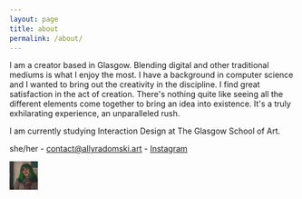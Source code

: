 ```yaml
---
layout: page
title: about
permalink: /about/
---
```


<!--Hi, my name is Ally Radomski and I'm an aspiring new media artist based in the UK. I'm studying [Interaction Design](https://www.gsa.ac.uk/study/undergraduate-degrees/interaction-design/) at The Glasgow School of Art. Pursuing art is a new found interest for me, I properly started creating art at the start of 2021 using [Processing](https://processing.org) after realising Computer Science wasn't the course for me, I want to create pretty things! I am also interested in creating audio pieces, hoping to explore modular synthesis more in the coming years.

My aim is to create encaptivating installations and experiences that explore the boundaries of what art is.-->

I am a creator based in Glasgow. Blending digital and other traditional mediums is what I enjoy the most. I have a background in computer science and I wanted to bring out the creativity in the discipline. I find great satisfaction in the act of creation. There's nothing quite like seeing all the different elements come together to bring an idea into existence. It's a truly exhilarating experience, an unparalleled rush.

I am currently studying Interaction Design at The Glasgow School of Art.


she/her - [contact@allyradomski.art](mailto:contact@allyradomski.art) - [Instagram](https://www.instagram.com/ally_rad)

<img src="/assets/selfie.jpg" alt="Photo of myself" width="50vh" height="auto"/>
